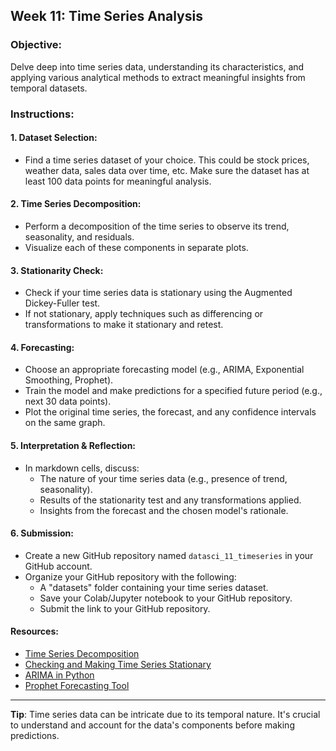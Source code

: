 ## **Week 11: Time Series Analysis**

### **Objective**: 
Delve deep into time series data, understanding its characteristics, and applying various analytical methods to extract meaningful insights from temporal datasets.

### **Instructions**:

#### **1. Dataset Selection:**
- Find a time series dataset of your choice. This could be stock prices, weather data, sales data over time, etc. Make sure the dataset has at least 100 data points for meaningful analysis.

#### **2. Time Series Decomposition:**
- Perform a decomposition of the time series to observe its trend, seasonality, and residuals.
- Visualize each of these components in separate plots.

#### **3. Stationarity Check:**
- Check if your time series data is stationary using the Augmented Dickey-Fuller test.
- If not stationary, apply techniques such as differencing or transformations to make it stationary and retest.

#### **4. Forecasting:**
- Choose an appropriate forecasting model (e.g., ARIMA, Exponential Smoothing, Prophet).
- Train the model and make predictions for a specified future period (e.g., next 30 data points).
- Plot the original time series, the forecast, and any confidence intervals on the same graph.

#### **5. Interpretation & Reflection:**
- In markdown cells, discuss:
  - The nature of your time series data (e.g., presence of trend, seasonality).
  - Results of the stationarity test and any transformations applied.
  - Insights from the forecast and the chosen model's rationale.

#### **6. Submission**:
- Create a new GitHub repository named `datasci_11_timeseries` in your GitHub account.
- Organize your GitHub repository with the following:
  - A "datasets" folder containing your time series dataset.
  - Save your Colab/Jupyter notebook to your GitHub repository.
  - Submit the link to your GitHub repository.

#### **Resources**:

- [Time Series Decomposition](https://machinelearningmastery.com/decompose-time-series-data-trend-seasonality/)
- [Checking and Making Time Series Stationary](https://www.analyticsvidhya.com/blog/2016/02/time-series-forecasting-codes-python/)
- [ARIMA in Python](https://www.machinelearningplus.com/time-series/arima-model-time-series-forecasting-python/)
- [Prophet Forecasting Tool](https://facebook.github.io/prophet/docs/quick_start.html#python-api)

---

**Tip**: Time series data can be intricate due to its temporal nature. It's crucial to understand and account for the data's components before making predictions.
